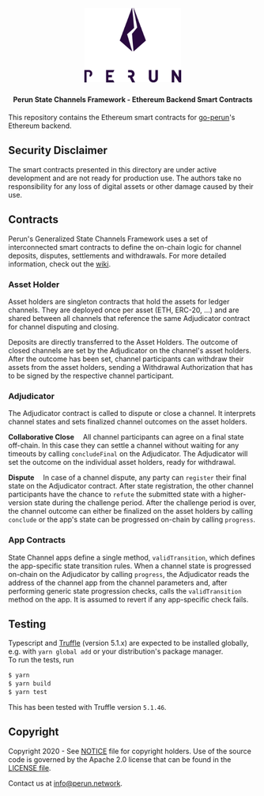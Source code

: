 <h1 align="center"><br>
  <a href="https://perun.network/"><img src=".assets/logo.png" alt="Perun" width="196"></a>
<br></h1>

<h4 align="center">Perun State Channels Framework - Ethereum Backend Smart Contracts</h4>

This repository contains the Ethereum smart contracts for [go-perun](https://github.com/perun-network/go-perun)'s Ethereum backend.

## Security Disclaimer
The smart contracts presented in this directory are under active development and are not ready for production use.
The authors take no responsibility for any loss of digital assets or other damage caused by their use.

## Contracts
Perun's Generalized State Channels Framework uses a set of interconnected smart contracts to define the on-chain logic for channel deposits, disputes, settlements and withdrawals.
For more detailed information, check out the [wiki](https://github.com/perun-network/contracts-eth/wiki).

### Asset Holder
Asset holders are singleton contracts that hold the assets for ledger channels.
They are deployed once per asset (ETH, ERC-20, ...) and are shared between all channels that reference the same Adjudicator contract for channel disputing and closing.

Deposits are directly transferred to the Asset Holders.
The outcome of closed channels are set by the Adjudicator on the channel's asset holders.
After the outcome has been set, channel participants can withdraw their assets from the asset holders, sending a Withdrawal Authorization that has to be signed by the respective channel participant.

### Adjudicator
The Adjudicator contract is called to dispute or close a channel.
It interprets channel states and sets finalized channel outcomes on the asset holders.

**Collaborative Close**&emsp;
All channel participants can agree on a final state off-chain.
In this case they can settle a channel without waiting for any timeouts by calling `concludeFinal` on the Adjudicator.
The Adjudicator will set the outcome on the individual asset holders, ready for withdrawal.

**Dispute**&emsp;
In case of a channel dispute, any party can `register` their final state on the Adjudicator contract.
After state registration, the other channel participants have the chance to `refute` the submitted state with a higher-version state during the challenge period.
After the challenge period is over, the channel outcome can either be finalized on the asset holders by calling `conclude` or the app's state can be progressed on-chain by calling `progress`.

### App Contracts
State Channel apps define a single method, `validTransition`, which defines the app-specific state transition rules.
When a channel state is progressed on-chain on the Adjudicator by calling `progress`, the Adjudicator reads the address of the channel app from the channel parameters and, after performing generic state progression checks, calls the `validTransition` method on the app.
It is assumed to revert if any app-specific check fails.

## Testing
Typescript and [Truffle](https://truffleframework.com/) (version 5.1.x) are expected to be installed globally, e.g. with `yarn global add` or your distribution's package manager.  
To run the tests, run
```sh
$ yarn
$ yarn build
$ yarn test
```
This has been tested with Truffle version `5.1.46`.

## Copyright
Copyright 2020 - See [NOTICE](NOTICE) file for copyright holders.
Use of the source code is governed by the Apache 2.0 license that can be found in the [LICENSE file](LICENSE).

Contact us at [info@perun.network](mailto:info@perun.network).
